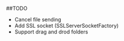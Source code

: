 ##TODO  

* Cancel file sending
* Add SSL socket (SSLServerSocketFactory)
* Support drag and drod folders